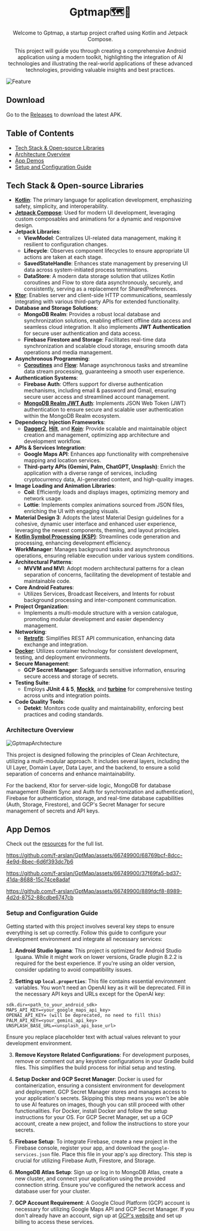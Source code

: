 <h1 align="center">Gptmap🗺️🤖</h1>
<p align="center">Welcome to Gptmap, a startup project crafted using Kotlin and Jetpack Compose.</p>
 <p align="center" text-align="center">This project will guide you through creating a comprehensive Android application using a modern toolkit, highlighting the integration of AI technologies and illustrating the real-world applications of these advanced technologies, providing valuable insights and best practices.</p>

![Feature](public/images/feature.png)

## Download
Go to the [Releases](https://github.com/f-arslan/GptMap/releases) to download the latest APK.

## Table of Contents
- [Tech Stack & Open-source Libraries](#tech-stack--open-source-libraries)
- [Architecture Overview](#architecture-overview)
- [App Demos](#app-demos)
- [Setup and Configuration Guide](#setup-and-configuration-guide)

## Tech Stack & Open-source Libraries

- **[Kotlin](https://kotlinlang.org/)**: The primary language for application development, emphasizing safety, simplicity, and interoperability.
- **[Jetpack Compose](https://developer.android.com/jetpack/compose)**: Used for modern UI development, leveraging custom composables and animations for a dynamic and responsive design.
- **Jetpack Libraries**:
    - **ViewModel**: Centralizes UI-related data management, making it resilient to configuration changes.
    - **Lifecycle**: Observes component lifecycles to ensure appropriate UI actions are taken at each stage.
    - **SavedStateHandle**: Enhances state management by preserving UI data across system-initiated process terminations.
    - **DataStore**: A modern data storage solution that utilizes Kotlin coroutines and Flow to store data asynchronously, securely, and consistently, serving as a replacement for SharedPreferences.
- **[Ktor](https://ktor.io/)**: Enables server and client-side HTTP communications, seamlessly integrating with various third-party APIs for extended functionality.
- **Database and Storage Solutions**:
    - **MongoDB Realm**: Provides a robust local database and synchronization solutions, enabling efficient offline data access and seamless cloud integration. It also implements **JWT Authentication** for secure user authentication and data access.
    - **Firebase Firestore and Storage**: Facilitates real-time data synchronization and scalable cloud storage, ensuring smooth data operations and media management.
- **Asynchronous Programming**:
    - **[Coroutines](https://github.com/Kotlin/kotlinx.coroutines)** and **[Flow](https://kotlin.github.io/kotlinx.coroutines/kotlinx-coroutines-core/kotlinx.coroutines.flow/)**: Manage asynchronous tasks and streamline data stream processing, guaranteeing a smooth user experience.
- **Authentication Systems**:
    - **Firebase Auth**: Offers support for diverse authentication mechanisms, including email & password and Gmail, ensuring secure user access and streamlined account management.
    - **[MongoDB Realm JWT Auth](https://www.mongodb.com/docs/atlas/app-services/authentication/custom-jwt/)**: Implements JSON Web Token (JWT) authentication to ensure secure and scalable user authentication within the MongoDB Realm ecosystem.
- **Dependency Injection Frameworks**:
    - **[Dagger2](https://dagger.dev/)**, **[Hilt](https://dagger.dev/hilt/)**, and **[Koin](https://insert-koin.io/)**: Provide scalable and maintainable object creation and management, optimizing app architecture and development workflow.
- **APIs & Services Integration**:
    - **Google Maps API**: Enhances app functionality with comprehensive mapping and location services.
    - **Third-party APIs (Gemini, Palm, ChatGPT, Unsplash)**: Enrich the application with a diverse range of services, including cryptocurrency data, AI-generated content, and high-quality images.
- **Image Loading and Animation Libraries**:
    - **Coil**: Efficiently loads and displays images, optimizing memory and network usage.
    - **Lottie**: Implements complex animations sourced from JSON files, enriching the UI with engaging visuals.
- **Material Design 3**: Adopts the latest Material Design guidelines for a cohesive, dynamic user interface and enhanced user experience, leveraging the newest components, theming, and layout principles.
- **[Kotlin Symbol Processing (KSP)](https://github.com/google/ksp)**: Streamlines code generation and processing, enhancing development efficiency.
- **WorkManager**: Manages background tasks and asynchronous operations, ensuring reliable execution under various system conditions.
- **Architectural Patterns**:
    - **MVVM and MVI**: Adopt modern architectural patterns for a clean separation of concerns, facilitating the development of testable and maintainable code.
- **Core Android Features**:
    - Utilizes Services, Broadcast Receivers, and Intents for robust background processing and inter-component communication.
- **Project Organization**:
    - Implements a multi-module structure with a version catalogue, promoting modular development and easier dependency management.
- **Networking**:
    - **[Retrofit](https://github.com/square/retrofit)**: Simplifies REST API communication, enhancing data exchange and integration.
- **[Docker](https://www.docker.com/)**: Utilizes container technology for consistent development, testing, and deployment environments.
- **Secure Management**:
    - **GCP Secret Manager**: Safeguards sensitive information, ensuring secure access and storage of secrets.
- **Testing Suite**:
    - Employs **JUnit 4 & 5**, **[Mockk](https://mockk.io/)**, and **[turbine](https://github.com/cashapp/turbine)** for comprehensive testing across units and integration points.
- **Code Quality Tools**:
    - **Detekt**: Monitors code quality and maintainability, enforcing best practices and coding standards.

### Architecture Overview
![GptmapArchıtecture](public/images/gptmapArc.jpg)

<p>This project is designed following the principles of Clean Architecture, utilizing a multi-modular approach. It includes several layers, including the UI Layer, Domain Layer, Data Layer, and the backend, to ensure a solid separation of concerns and enhance maintainability.

For the backend, Ktor for server-side logic, MongoDB for database management (Realm Sync and Auth for synchronization and authentication), Firebase for authentication, storage, and real-time database capabilities (Auth, Storage, Firestore), and GCP's Secret Manager for secure management of secrets and API keys.</p>
## App Demos
Check out the [resources](public/) for the full list.

https://github.com/f-arslan/GptMap/assets/66749900/68769bcf-8dcc-4e9d-8bec-6d6f393dc7b6

https://github.com/f-arslan/GptMap/assets/66749900/37f69fa5-bd37-41da-8688-15c74ce8adaf

https://github.com/f-arslan/GptMap/assets/66749900/889fdcf8-8989-4d2d-8752-88cdbe6747cb


### Setup and Configuration Guide

Getting started with this project involves several key steps to ensure everything is set up correctly. Follow this guide to configure your development environment and integrate all necessary services:
1. **Android Studio Iguana**: This project is optimized for Android Studio Iguana. While it might work on lower versions, Gradle plugin 8.2.2 is required for the best experience. If you're using an older version, consider updating to avoid compatibility issues.
    
2. **Setting up `local.properties`**: This file contains essential environment variables. You won't need an OpenAI key as it will be deprecated. Fill in the necessary API keys and URLs except for the OpenAI key:  

```properties
sdk.dir=<path_to_your_android_sdk>
MAPS_API_KEY=<your_google_maps_api_key>
OPENAI_API_KEY= (will be deprecated, no need to fill this)
PALM_API_KEY=<your_gemini_api_key>
UNSPLASH_BASE_URL=<unsplash_api_base_url>
```

  Ensure you replace placeholder text with actual values relevant to your development environment.
    
3. **Remove Keystore Related Configurations**: For development purposes, remove or comment out any keystore configurations in your Gradle build files. This simplifies the build process for initial setup and testing.
    
4. **Setup Docker and GCP Secret Manager**: Docker is used for containerization, ensuring a consistent environment for development and deployment. GCP Secret Manager stores and manages access to your application's secrets. Skipping this step means you won't be able to use AI features on images, though you can still proceed with other functionalities. For Docker, install Docker and follow the setup instructions for your OS. For GCP Secret Manager, set up a GCP account, create a new project, and follow the instructions to store your secrets.
    
5. **Firebase Setup**: To integrate Firebase, create a new project in the Firebase console, register your app, and download the `google-services.json` file. Place this file in your app's `app` directory. This step is crucial for utilizing Firebase Auth, Firestore, and Storage.
    
6. **MongoDB Atlas Setup**: Sign up or log in to MongoDB Atlas, create a new cluster, and connect your application using the provided connection string. Ensure you've configured the network access and database user for your cluster.
    
7. **GCP Account Requirement**: A Google Cloud Platform (GCP) account is necessary for utilizing Google Maps API and GCP Secret Manager. If you don't already have an account, sign up at [GCP's website](https://cloud.google.com/) and set up billing to access these services.


